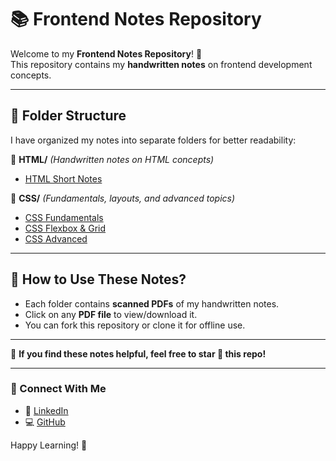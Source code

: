 # 📚 Frontend Notes Repository

Welcome to my **Frontend Notes Repository**! 🚀  
This repository contains my **handwritten notes** on frontend development concepts.

---

## 📂 Folder Structure

I have organized my notes into separate folders for better readability:

📁 **HTML/** _(Handwritten notes on HTML concepts)_  
- [HTML Short Notes](./HTML/HTML-Short-Notes.pdf)  

📁 **CSS/** _(Fundamentals, layouts, and advanced topics)_  
- [CSS Fundamentals](./CSS/CSS-Fundamentals.pdf)  
- [CSS Flexbox & Grid](./CSS/CSS-Flexbox-Grid.pdf)  
- [CSS Advanced](./CSS/CSS-Advanced.pdf)  

---

## 📌 How to Use These Notes?

- Each folder contains **scanned PDFs** of my handwritten notes.  
- Click on any **PDF file** to view/download it.  
- You can fork this repository or clone it for offline use.  

---

📌 **If you find these notes helpful, feel free to star 🌟 this repo!**  

---

### 📧 Connect With Me  

- 🔗 [LinkedIn](https://www.linkedin.com/in/reetugupta07)  
- 💻 [GitHub](https://github.com/ReetuGupta)  

Happy Learning! 🚀  
